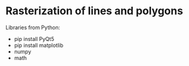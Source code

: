 # Rasterization of lines and polygons

Libraries from Python:
- pip install PyQt5
- pip install matplotlib
- numpy
- math
